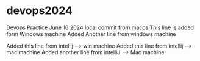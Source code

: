 # devops2024
Devops Practice June 16 2024
local commit from macos
This line is added form Windows machine
Added Another line from windows machine

Added this line from  intellij --> win machine
Added this line from intellij --> mac machine
Added another line from intelliJ --> Mac machine